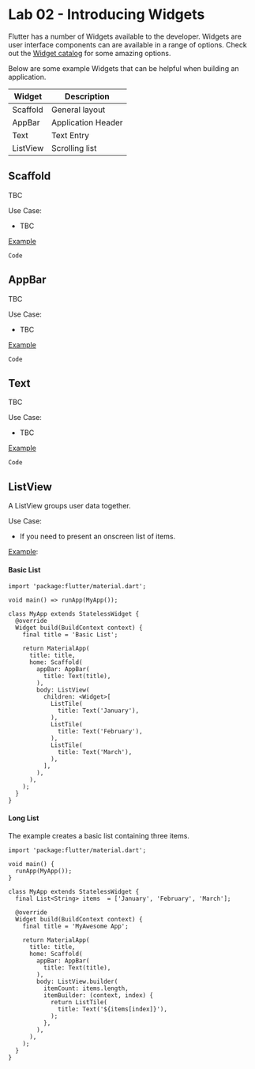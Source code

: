 # Lab 02 - Introducing Widgets 

Flutter has a number of Widgets available to the developer.
Widgets are user interface components can are available in a range of options.
Check out the [Widget catalog](https://flutter.dev/docs/development/ui/widgets) for some amazing options.

Below are some example Widgets that can be helpful when building an application.

| Widget   | Description |
|----------|--------|
| Scaffold | General layout | 
| AppBar   | Application Header |
| Text     | Text Entry |
| ListView | Scrolling list | 
 

## Scaffold 

TBC

Use Case:
* TBC

[Example](TBC)

```
Code
```

## AppBar 

TBC

Use Case:
* TBC

[Example](TBC)

```
Code
```


## Text 

TBC

Use Case:
* TBC

[Example](TBC)

```
Code
```


## ListView

A ListView groups user data together.

Use Case:
* If you need to present an onscreen list of items.

[Example](TBC):

#### Basic List 

```
import 'package:flutter/material.dart';

void main() => runApp(MyApp());

class MyApp extends StatelessWidget {
  @override
  Widget build(BuildContext context) {
    final title = 'Basic List';

    return MaterialApp(
      title: title,
      home: Scaffold(
        appBar: AppBar(
          title: Text(title),
        ),
        body: ListView(
          children: <Widget>[
            ListTile(
              title: Text('January'),
            ),
            ListTile(
              title: Text('February'),
            ),
            ListTile(
              title: Text('March'),
            ),
          ],
        ),
      ),
    );
  }
}
```

#### Long List 
The example creates a basic list containing three items.

```
import 'package:flutter/material.dart';

void main() {
  runApp(MyApp());
}

class MyApp extends StatelessWidget {
  final List<String> items  = ['January', 'February', 'March'];

  @override
  Widget build(BuildContext context) {
    final title = 'MyAwesome App';

    return MaterialApp(
      title: title,
      home: Scaffold(
        appBar: AppBar(
          title: Text(title),
        ),
        body: ListView.builder(
          itemCount: items.length,
          itemBuilder: (context, index) {
            return ListTile(
              title: Text('${items[index]}'),
            );
          },
        ),
      ),
    );
  }
}
```

